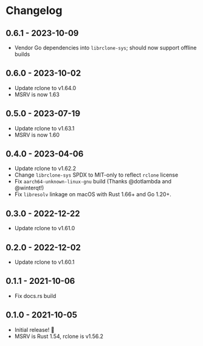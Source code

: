 # Changelog

## 0.6.1 - 2023-10-09

- Vendor Go dependencies into `librclone-sys`; should now support offline builds

## 0.6.0 - 2023-10-02

- Update rclone to v1.64.0
- MSRV is now 1.63

## 0.5.0 - 2023-07-19

- Update rclone to v1.63.1
- MSRV is now 1.60

## 0.4.0 - 2023-04-06

- Update rclone to v1.62.2
- Change `librclone-sys` SPDX to MIT-only to reflect `rclone` license
- Fix `aarch64-unknown-linux-gnu` build (Thanks @dotlambda and @winterqt!)
- Fix `libresolv` linkage on macOS with Rust 1.66+ and Go 1.20+.

## 0.3.0 - 2022-12-22

- Update rclone to v1.61.0

## 0.2.0 - 2022-12-02

- Update rclone to v1.60.1

## 0.1.1 - 2021-10-06

- Fix docs.rs build

## 0.1.0 - 2021-10-05

- Initial release! 🎉
- MSRV is Rust 1.54, rclone is v1.56.2
